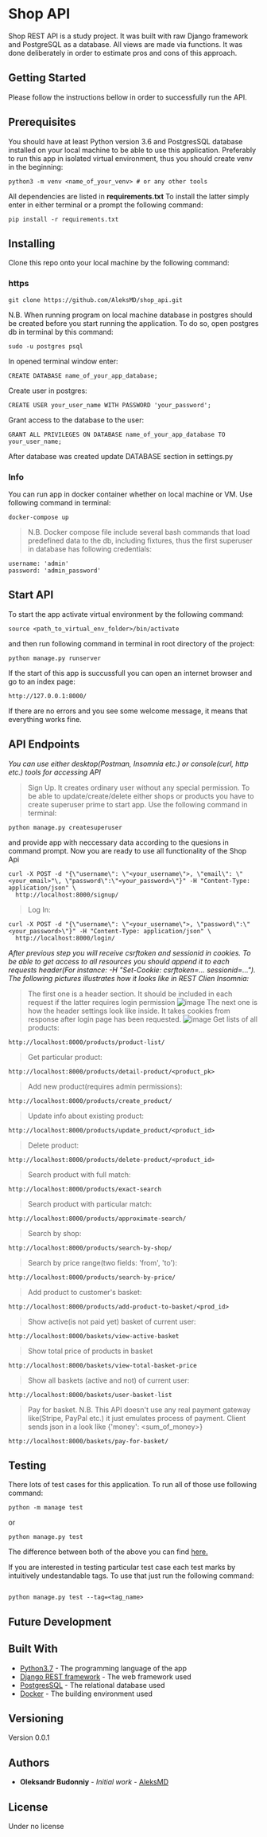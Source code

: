# Shop API
Shop REST API is a study project. It was built with raw Django framework and
PostgreSQL as a database. All views are made via functions. It was done
deliberately in order to estimate pros and cons of this approach. 
## Getting Started
Please follow the instructions bellow in order to successfully run the API.

## Prerequisites

You should have at least Python version 3.6 and PostgresSQL database installed on your local machine to be able to use this application. 
Preferably to run this app in isolated virtual environment, thus you should
create venv in the beginning:
```
python3 -m venv <name_of_your_venv> # or any other tools

```
All dependencies are listed in **requirements.txt** To install the latter simply enter in either terminal or a prompt the following command:

```
pip install -r requirements.txt

```

## Installing

Clone this repo onto your local machine by the following command:

### https
```
git clone https://github.com/AleksMD/shop_api.git

```

N.B. When running program on local machine database in postgres should be created before you start running the application.
To do so, open postgres db in terminal by this command:

```
sudo -u postgres psql

```
In opened terminal window enter:

```
CREATE DATABASE name_of_your_app_database;

```

Create user in postgres:

```
CREATE USER your_user_name WITH PASSWORD 'your_password';

```

Grant access to the database to the user:
```
GRANT ALL PRIVILEGES ON DATABASE name_of_your_app_database TO your_user_name;
```

After database was created update DATABASE section in settings.py
### Info
You can run app in docker container whether on local machine or VM. Use following
command in terminal:
```
docker-compose up
```
> N.B. Docker compose file include several bash commands that load predefined
> data to the db, including fixtures, thus the first superuser in database has
> following credentials:
```
username: 'admin'
password: 'admin_password'
```
## Start API
To start the app activate virtual environment by the following command:

```
source <path_to_virtual_env_folder>/bin/activate

```
and then run following command in terminal in root directory of the project:

```
python manage.py runserver

```
If the start of this app is succussfull you can open an internet browser and go to an index page:

```
http://127.0.0.1:8000/ 

```
If there are no errors and you see some welcome message, it means that everything works fine.

## API Endpoints
*You can use either desktop(Postman, Insomnia etc.) or console(curl, http
etc.) tools for accessing API*
> Sign Up. It creates ordinary user without any special permission. To be able
> to update/create/delete either shops or products you have to create superuser
> prime to start app. Use the following command in terminal:
```
python manage.py createsuperuser
```
and provide app with neccessary data according to the quesions in command
prompt.
Now you are ready to use all functionality of the Shop Api

```
curl -X POST -d "{\"username\": \"<your_username\">, \"email\": \"<your_email>"\, \"password\":\"<your_password>\"}" -H "Content-Type: application/json" \
  http://localhost:8000/signup/
```
> Log In:
```
curl -X POST -d "{\"username\": \"<your_username\">, \"password\":\"<your_password>\"}" -H "Content-Type: application/json" \
  http://localhost:8000/login/
```
*After previous step you will receive csrftoken and sessionid in cookies. To be
able to get access to all resources you should append it to each requests
header(For instance: -H "Set-Cookie: csrftoken=... sessionid=..."). The
following pictures illustrates how it looks like in REST Clien Insomnia:* 
> The first one is a header section. It should be included in each request 
> if the latter requires login permission
![image](insomnia_header.png)
> The next one is how the header settings look like inside. It takes cookies from response 
> after login page has been requested.
![image](insomnia_detail.png)
> Get lists of all products:
```
http://localhost:8000/products/product-list/
```
 
> Get particular product:
```
http://localhost:8000/products/detail-product/<product_pk>
```
> Add new product(requires admin permissions):
```
http://localhost:8000/products/create_product/
```
> Update info about existing product:
```
http://localhost:8000/products/update_product/<product_id>
```
> Delete product:
```
http://localhost:8000/products/delete-product/<product_id>
```
> Search product with full match:
```
http://localhost:8000/products/exact-search
```
> Search product with particular match:
```
http://localhost:8000/products/approximate-search/
```
> Search by shop:
```
http://localhost:8000/products/search-by-shop/
```
> Search by price range(two fields: 'from', 'to'):
```
http://localhost:8000/products/search-by-price/
```
> Add product to customer's basket:
```
http://localhost:8000/products/add-product-to-basket/<prod_id>
```
> Show active(is not paid yet) basket of current user:
```
http://localhost:8000/baskets/view-active-basket
```
> Show total price of products in basket

```
http://localhost:8000/baskets/view-total-basket-price
```
> Show all baskets (active and not) of current user:
```
http://localhost:8000/baskets/user-basket-list
```
> Pay for basket.
> N.B. This API doesn't use any real payment gateway like(Stripe, PayPal etc.)
> it just emulates process of payment. Client sends json in a look like {'money': <sum_of_money>}
```
http://localhost:8000/baskets/pay-for-basket/
```

## Testing
There  lots of test cases for this application.
To run all of those use following command:

```
python -m manage test

```
or

```
python manage.py test

```
The difference between both of the above you can find [here.](https://docs.python.org/3/using/cmdline.html)

If you are interested in testing particular test case each test marks by
intuitively undestandable tags. To use that just run the following command:
```

python manage.py test --tag=<tag_name>

```
## Future Development

## Built With

* [Python3.7](https://www.python.org) - The programming language of the app
* [Django REST framework](https://www.django-rest-framework.org/) - The web framework used
* [PostgresSQL](https://rometools.github.io/rome/) - The relational database used
* [Docker](https://www.docker.com/) - The building environment used
## Versioning

Version 0.0.1

## Authors

* **Oleksandr Budonniy** - *Initial work* - [AleksMD](https://github.com/AleksMD)

## License

Under no license


